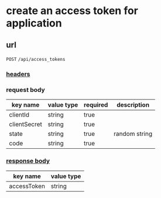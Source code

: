# create an access token for application

## url

`POST` `/api/access_tokens`

### [headers](../request/headers.html)

### request body

key name | value type | required | description
--- | --- | --- | ---
clientId | string | true |
clientSecret | string | true |
state | string | true | random string
code | string | true |

### [response body](../response.html)

key name | value type
--- | ---
accessToken | string
